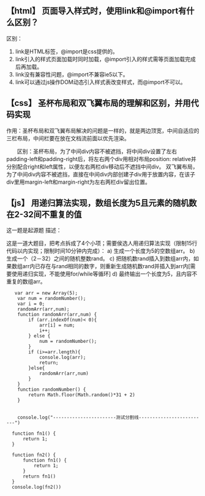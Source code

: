 ## 【html】 页面导入样式时，使用link和@import有什么区别？
 
   区别：
   1. link是HTML标签，@import是css提供的。
   2. link引入的样式页面加载时同时加载，@import引入的样式需等页面加载完成后再加载。
   3. link没有兼容性问题，@import不兼容ie5以下。
   4. link可以通过js操作DOM动态引入样式表改变样式，而@import不可以。
 
 
## 【css】 圣杯布局和双飞翼布局的理解和区别，并用代码实现
 
   作用：圣杯布局和双飞翼布局解决的问题是一样的，就是两边顶宽，中间自适应的三栏布局，中间栏要在放在文档流前面以优先渲染。
   
   区别：圣杯布局，为了中间div内容不被遮挡，将中间div设置了左右padding-left和padding-right后，将左右两个div用相对布局position: relative并分别配合right和left属性，以便左右两栏div移动后不遮挡中间div。
        双飞翼布局，为了中间div内容不被遮挡，直接在中间div内部创建子div用于放置内容，在该子div里用margin-left和margin-right为左右两栏div留出位置。
 
 
 
## 【js】 用递归算法实现，数组长度为5且元素的随机数在2-32间不重复的值
 
   这一题是起源题
   描述：
 
   这是一道大题目，把考点拆成了4个小项；需要侯选人用递归算法实现（限制15行代码以内实现；限制时间10分钟内完成）：
   a) 生成一个长度为5的空数组arr。
   b) 生成一个（2－32）之间的随机整数rand。
   c) 把随机数rand插入到数组arr内，如果数组arr内已存在与rand相同的数字，则重新生成随机数rand并插入到arr内[需要使用递归实现，不能使用for/while等循环]
   d) 最终输出一个长度为5，且内容不重复的数组arr。

       var arr = new Array(5);
        var num = randomNumber();
        var i = 0;
        randomArr(arr,num);
        function randomArr(arr,num) {
            if (arr.indexOf(num)< 0){
                arr[i] = num;
                i++;
            } else {
                num = randomNumber();
            }
            if (i>=arr.length){
                console.log(arr);
                return;
            }else{
                randomArr(arr,num)
            }
        }
        function randomNumber() {
            return Math.floor(Math.random()*31 + 2)
        }
    
    
        console.log("-----------------------测试分割线-------------------------")
    
      function fn1() {
          return 1;
      }
    
      function fn2() {
          function fn1() {
              return 1;
          }
          return fn1()
      }
      console.log(fn2())

